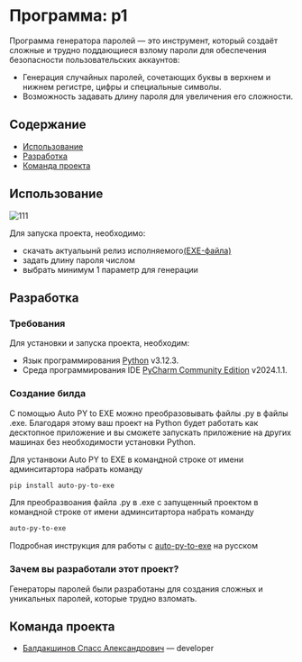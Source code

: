 # Программа: p1
Программа генератора паролей — это инструмент, который создаёт сложные и трудно поддающиеся взлому пароли для 
обеспечения безопасности пользовательских аккаунтов:
- Генерация случайных паролей, сочетающих буквы в верхнем и нижнем регистре, цифры и специальные символы.
- Возможность задавать длину пароля для увеличения его сложности.

## Содержание
- [Использование](#использование)
- [Разработка](#Разработка)
- [Команда проекта](#команда-проекта)

## Использование
![111](https://github.com/bspass/p1/assets/164473516/888313af-f64b-4922-9d9a-1da060eb4b87)

Для запуска проекта, необходимо:
- скачать актуальынй релиз исполняемого[(EXE-файлa)](https://github.com/bspass/p1)
- задать длину пароля числом
- выбрать минимум 1 параметр для генерации

## Разработка

### Требования
Для установки и запуска проекта, необходим: 
- Язык программирования [Python](https://www.python.org/downloads/) v3.12.3.
- Cреда программирования IDE [PyCharm Community Edition](https://www.jetbrains.com/ru-ru/pycharm/download/other.html) v2024.1.1.

### Создание билда
С помощью Auto PY to EXE можно преобразовывать файлы .py в файлы .exe. Благодаря этому ваш проект на Python будет работать как десктопное приложение и вы сможете запускать приложение на других машинах без необходимости установки Python.

Для устанвоки Auto PY to EXE в командной строке от имени админситартора набрать команду
```sh
pip install auto-py-to-exe
```
Для преобразвоания файла .py в .exe с запущенный проектом в командной строке от имени админситартора набрать команду
```sh
auto-py-to-exe
```
Подробная инструкция для работы с [auto-py-to-exe](https://habr.com/ru/companies/vdsina/articles/557316/) на русском
### Зачем вы разработали этот проект?
Генераторы паролей были разработаны для создания сложных и уникальных паролей, которые трудно взломать.

## Команда проекта

- [Балдакшинов Спасс Александрович](https://t.me/bspass17) — developer
